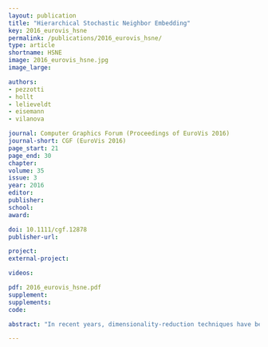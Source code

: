 ```yaml
---
layout: publication
title: "Hierarchical Stochastic Neighbor Embedding"
key: 2016_eurovis_hsne
permalink: /publications/2016_eurovis_hsne/
type: article
shortname: HSNE
image: 2016_eurovis_hsne.jpg
image_large:

authors:
- pezzotti
- hollt
- lelieveldt
- eisemann
- vilanova

journal: Computer Graphics Forum (Proceedings of EuroVis 2016)
journal-short: CGF (EuroVis 2016)
page_start: 21
page_end: 30
chapter:
volume: 35
issue: 3
year: 2016
editor:
publisher:
school:
award:

doi: 10.1111/cgf.12878
publisher-url:

project:
external-project:

videos:

pdf: 2016_eurovis_hsne.pdf
supplement:
supplements:
code:

abstract: "In recent years, dimensionality-reduction techniques have been developed and are widely used for hypothesis generation in Exploratory Data Analysis. However, these techniques are confronted with overcoming the trade-off between computation time and the quality of the provided dimensionality reduction. In this work, we address this limitation, by introducing Hierarchical Stochastic Neighbor Embedding (Hierarchical-SNE). Using a hierarchical representation of the data, we incorporate the well-known mantra of Overview-First, Details-On-Demand in non-linear dimensionality reduction. First, the analysis shows an embedding, that reveals only the dominant structures in the data (Overview). Then, by selecting structures that are visible in the overview, the user can filter the data and drill down in the hierarchy. While the user descends into the hierarchy, detailed visualizations of the high-dimensional structures will lead to new insights. In this paper, we explain how Hierarchical-SNE scales to the analysis of big datasets. In addition, we show its application potential in the visualization of Deep-Learning architectures and the analysis of hyperspectral images."

---
```

